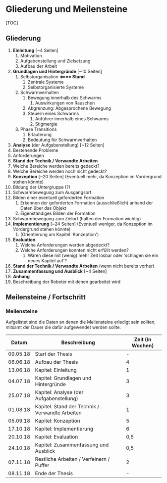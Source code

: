 # Gliederung und Meilensteine

[TOC]

## Gliederung

1. **Einleitung** [~4 Seiten]
   1. Motivation
   2. Aufgabenstellung und Zielsetzung
   3. Aufbau der Arbeit
2. **Grundlagen und Hintergründe** [~10 Seiten]
   1. Selbstorganisation **<==== Stand**
      1. Zentrale Systeme
      2. Selbstorganisierte Systeme
   2. Schwarmverhalten
      1. Bewegung innerhalb des Schwarms
         1. Auswirkungen von Rauschen
      2. Abgrenzung: Abgesprochene Bewegung
      3. Steuern eines Schwarms
         1. Anführer innerhalb eines Schwarms
         2. Stigmergie
   3. Phase Transitions
      1. Erläuterung
      2. Bedeutung für Schwarmverhalten
3. **Analyse** (der Aufgabenstellung) [~12 Seiten]
  1. Bestehende Probleme
  2. Anforderungen
4. **Stand der Technik / Verwandte Arbeiten**
  1. Welche Bereiche werden bereits gedeckt?
  2. Welche Bereiche werden noch nicht gedeckt?
5. **Konzeption** [~20 Seiten] (Eventuell mehr, da Konzeption im Vordergrund stehen könnte)
  1. Bildung der Untergruppe (?)
  2. Schwarmbewegung zum Ausgangsort
  3. Bilden einer eventuell geforderten Formation
     1. Erkennen der geforderten Formation (ausschließlich) anhand der Daten über das Objekt
     2. Eigenständiges Bilden der Formation
  4. Schwarmbewegung zum Zielort (halten der Formation wichtig)
6. **Implementierung** [~24 Seiten] (Eventuell weniger, da Konzeption im Vordergrund stehen könnte)
   1. (Orientierung am Kapitel 'Konzeption')
7. **Evaluation**
   1. Welche Anforderungen werden abgedeckt?
   2. Welche Anforderungen konnten nicht erfüllt werden?
      1. Wären diese mit (wenig) mehr Zeit lösbar oder 'schlagen sie ein neues Kapitel auf'?
8. **Stand der Technik / Verwandte Arbeiten** (wenn nicht bereits vorher)
9. **Zusammenfassung und Ausblick** [~4 Seiten]
10. **Anhang**
  1. Beschreibung der Roboter mit denen gearbeitet wird

## Meilensteine / Fortschritt

### Meilensteine

Aufgelistet sind die Daten an denen die Meilensteine erledigt sein sollten, mitsamt der Dauer die dafür aufgewendet werden sollte:

| Datum    | Beschreibung                                    | Zeit (in Wochen) |
| -------- | ----------------------------------------------- | ---------------- |
| 09.05.18 | Start der Thesis                                | -                |
| 06.06.18 | Aufbau der Thesis                               | 4                |
| 13.06.18 | Kapitel: Einleitung                             | 1                |
| 04.07.18 | Kapitel: Grundlagen und Hintergründe            | 3                |
| 25.07.18 | Kapitel: Analyse (der Aufgabenstellung)         | 3                |
| 01.08.18 | Kapitel: Stand der Technik / Verwandte Arbeiten | 1                |
| 05.09.18 | Kapitel: Konzeption                             | 5                |
| 17.10.18 | Kapitel: Implementierung                        | 6                |
| 20.10.18 | Kapitel: Evaluation                             | 0,5              |
| 24.10.18 | Kapitel: Zusammenfassung und Ausblick           | 0,5              |
| 07.11.18 | Restliche Arbeiten / Verfeinern / Puffer        | 2                |
| 08.11.18 | Ende der Thesis                                 | -                |
